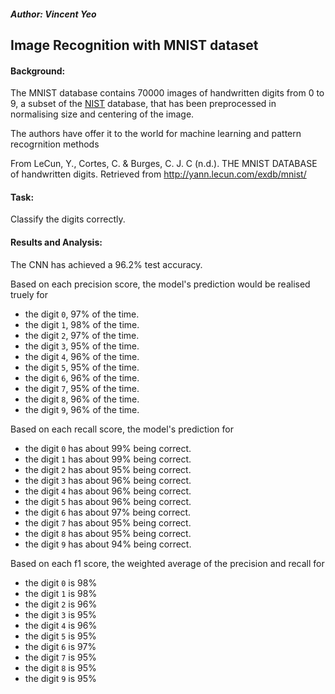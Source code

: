 ##### Author: Vincent Yeo

## Image Recognition with MNIST dataset

#### Background:

The MNIST database contains 70000 images of handwritten digits from 0 to 9, a subset of the [NIST](https://www.nist.gov/srd/nist-special-database-19) database, that has been preprocessed in normalising size and centering of the image.

The authors have offer it to the world for machine learning and pattern recogrnition methods

From LeCun, Y., Cortes, C. & Burges, C. J. C (n.d.). THE MNIST DATABASE of handwritten digits. Retrieved from http://yann.lecun.com/exdb/mnist/

#### Task:
Classify the digits correctly.

#### Results and Analysis:
The CNN has achieved a 96.2% test accuracy.

Based on each precision score, the model's prediction would be realised truely for 
+ the digit `0`, 97% of the time.
+ the digit `1`, 98% of the time.
+ the digit `2`, 97% of the time.
+ the digit `3`, 95% of the time.
+ the digit `4`, 96% of the time.
+ the digit `5`, 95% of the time.
+ the digit `6`, 96% of the time.
+ the digit `7`, 95% of the time.
+ the digit `8`, 96% of the time.
+ the digit `9`, 96% of the time.

Based on each recall score, the model's prediction for
+ the digit `0` has about 99% being correct.
+ the digit `1` has about 99% being correct.
+ the digit `2` has about 95% being correct.
+ the digit `3` has about 96% being correct.
+ the digit `4` has about 96% being correct.
+ the digit `5` has about 96% being correct.
+ the digit `6` has about 97% being correct.
+ the digit `7` has about 95% being correct.
+ the digit `8` has about 95% being correct.
+ the digit `9` has about 94% being correct.

Based on each f1 score, the weighted average of the precision and recall for
+ the digit `0` is 98%
+ the digit `1` is 98%
+ the digit `2` is 96%
+ the digit `3` is 95%
+ the digit `4` is 96%
+ the digit `5` is 95%
+ the digit `6` is 97%
+ the digit `7` is 95%
+ the digit `8` is 95%
+ the digit `9` is 95%